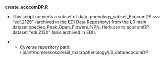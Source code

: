 **create_ecocomDP.R**

  - This script converts a subset of data: phenology_subset_EcocomDP.csv  "edi.2129" (archived in the EDI Data Repository) from the L0 main dataset species_Peak_Open_Flowers_NPN_Herb.csv to ecocomDP dataset "edi.2130" (also archived in EDI).

  -  - Cyverse repository path: /iplant/home/esokol/esiil_macrophenology/L0_data/ecocomDP
